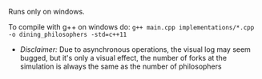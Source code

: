 Runs only on windows.

To compile with g++ on windows do: ```g++ main.cpp implementations/*.cpp -o dining_philosophers -std=c++11```

- *Disclaimer:* Due to asynchronous operations, the visual log may seem bugged, but it's only a visual effect, the number of forks at the simulation is always the same as the number of philosophers
